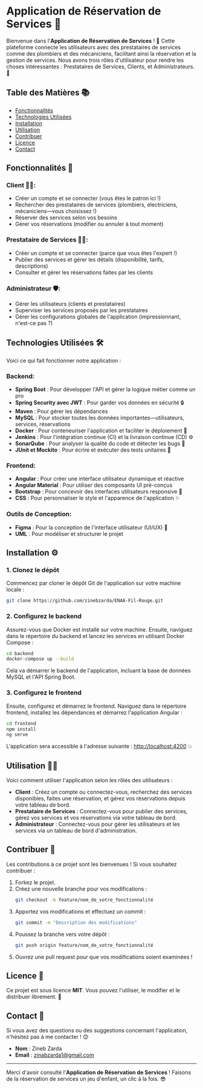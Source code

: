 # Application de Réservation de Services 🚀

Bienvenue dans l'**Application de Réservation de Services** ! 🌟 Cette plateforme connecte les utilisateurs avec des prestataires de services comme des plombiers et des mécaniciens, facilitant ainsi la réservation et la gestion de services. Nous avons trois rôles d'utilisateur pour rendre les choses intéressantes : Prestataires de Services, Clients, et Administrateurs. 💼

## Table des Matières 📚
- [Fonctionnalités](#fonctionnalités)
- [Technologies Utilisées](#technologies-utilisées)
- [Installation](#installation)
- [Utilisation](#utilisation)
- [Contribuer](#contribuer)
- [Licence](#licence)
- [Contact](#contact)

## Fonctionnalités 🌈

### Client 👩‍💻:
- Créer un compte et se connecter (vous êtes le patron ici !)
- Rechercher des prestataires de services (plombiers, électriciens, mécaniciens—vous choisissez !)
- Réserver des services selon vos besoins
- Gérer vos réservations (modifier ou annuler à tout moment)

### Prestataire de Services 👨‍🔧:
- Créer un compte et se connecter (parce que vous êtes l'expert !)
- Publier des services et gérer les détails (disponibilité, tarifs, descriptions)
- Consulter et gérer les réservations faites par les clients

### Administrateur 🛡️:
- Gérer les utilisateurs (clients et prestataires)
- Superviser les services proposés par les prestataires
- Gérer les configurations globales de l'application (impressionnant, n'est-ce pas ?)

## Technologies Utilisées 🛠️

Voici ce qui fait fonctionner notre application :

### Backend:
- **Spring Boot** : Pour développer l'API et gérer la logique métier comme un pro
- **Spring Security avec JWT** : Pour garder vos données en sécurité 🔒
- **Maven** : Pour gérer les dépendances
- **MySQL** : Pour stocker toutes les données importantes—utilisateurs, services, réservations
- **Docker** : Pour conteneuriser l'application et faciliter le déploiement 🚢
- **Jenkins** : Pour l'intégration continue (CI) et la livraison continue (CD) ⚙️
- **SonarQube** : Pour analyser la qualité du code et détecter les bugs 🧹
- **JUnit et Mockito** : Pour écrire et exécuter des tests unitaires 🤖

### Frontend:
- **Angular** : Pour créer une interface utilisateur dynamique et réactive
- **Angular Material** : Pour utiliser des composants UI pré-conçus
- **Bootstrap** : Pour concevoir des interfaces utilisateurs responsive 📱
- **CSS** : Pour personnaliser le style et l'apparence de l'application ✨

### Outils de Conception:
- **Figma** : Pour la conception de l'interface utilisateur (UI/UX) 🎨
- **UML** : Pour modéliser et structurer le projet

## Installation ⚙️

### 1. Clonez le dépôt
Commencez par cloner le dépôt Git de l'application sur votre machine locale :

```bash
git clone https://github.com/zinebzarda/ENAA-Fil-Rouge.git
```

### 2. Configurez le backend
Assurez-vous que Docker est installé sur votre machine. Ensuite, naviguez dans le répertoire du backend et lancez les services en utilisant Docker Compose :

```bash
cd backend
docker-compose up --build
```

Cela va démarrer le backend de l'application, incluant la base de données MySQL et l'API Spring Boot.

### 3. Configurez le frontend
Ensuite, configurez et démarrez le frontend. Naviguez dans le répertoire frontend, installez les dépendances et démarrez l'application Angular :

```bash
cd frontend
npm install
ng serve
```

L'application sera accessible à l'adresse suivante : [http://localhost:4200](http://localhost:4200) 💥

## Utilisation 🧑‍🏫

Voici comment utiliser l'application selon les rôles des utilisateurs :

- **Client** : Créez un compte ou connectez-vous, recherchez des services disponibles, faites une réservation, et gérez vos réservations depuis votre tableau de bord.
- **Prestataire de Services** : Connectez-vous pour publier des services, gérez vos services et vos réservations via votre tableau de bord.
- **Administrateur** : Connectez-vous pour gérer les utilisateurs et les services via un tableau de bord d'administration.

## Contribuer 🤝

Les contributions à ce projet sont les bienvenues ! Si vous souhaitez contribuer :

1. Forkez le projet.
2. Créez une nouvelle branche pour vos modifications :
   ```bash
   git checkout -b feature/nom_de_votre_fonctionnalité
   ```
3. Apportez vos modifications et effectuez un commit :
   ```bash
   git commit -m "Description des modifications"
   ```
4. Poussez la branche vers votre dépôt :
   ```bash
   git push origin feature/nom_de_votre_fonctionnalité
   ```
5. Ouvrez une pull request pour que vos modifications soient examinées !

## Licence 📜

Ce projet est sous licence **MIT**. Vous pouvez l'utiliser, le modifier et le distribuer librement. 🦅

## Contact 📧

Si vous avez des questions ou des suggestions concernant l'application, n'hésitez pas à me contacter ! 😊

- **Nom** : Zineb Zarda
- **Email** : [zinabzarda1@gmail.com](mailto:zinabzarda1@gmail.com)

---

Merci d'avoir consulté l'**Application de Réservation de Services** ! Faisons de la réservation de services un jeu d'enfant, un clic à la fois. 😎
